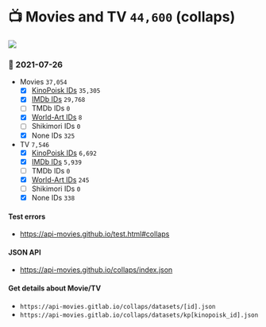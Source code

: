# :tv: Movies and TV `44,600` (collaps)

<a href="https://API-Movies.github.io"><img src="https://API-Movies.github.io/banner.png?cache"></a>

### :date: 2021-07-26
- Movies `37,054`
  - [x] <a href="https://API-Movies.github.io/collaps/movie_kinopoisk_ids.json">KinoPoisk IDs</a> `35,305`
  - [x] <a href="https://API-Movies.github.io/collaps/movie_imdb_ids.json">IMDb IDs</a> `29,768`
  - [ ] TMDb IDs `0`
  - [x] <a href="https://API-Movies.github.io/collaps/movie_world_art_ids.json">World-Art IDs</a> `8`
  - [ ] Shikimori IDs `0`
  - [x] None IDs `325`
- TV `7,546`
  - [x] <a href="https://API-Movies.github.io/collaps/tv_kinopoisk_ids.json">KinoPoisk IDs</a> `6,692`
  - [x] <a href="https://API-Movies.github.io/collaps/tv_imdb_ids.json">IMDb IDs</a> `5,939`
  - [ ] TMDb IDs `0`
  - [x] <a href="https://API-Movies.github.io/collaps/tv_world_art_ids.json">World-Art IDs</a> `245`
  - [ ] Shikimori IDs `0`
  - [x] None IDs `338`
#### Test errors
- <a href='https://api-movies.github.io/test.html#collaps'>https://api-movies.github.io/test.html#collaps</a>
#### JSON API
- <a href='https://api-movies.github.io/collaps/index.json'>https://api-movies.github.io/collaps/index.json</a>
#### Get details about Movie/TV
- `https://api-movies.gitlab.io/collaps/datasets/[id].json`
- `https://api-movies.gitlab.io/collaps/datasets/kp[kinopoisk_id].json`
